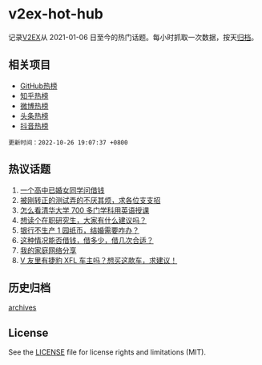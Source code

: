# v2ex-hot-hub

 记录[V2EX](https://www.v2ex.com/)从 2021-01-06 日至今的热门话题。每小时抓取一次数据，按天[归档](archives)。
 
 ## 相关项目

- [GitHub热榜](https://github.com/lonnyzhang423/github-hot-hub)
- [知乎热榜](https://github.com/lonnyzhang423/zhihu-hot-hub)
- [微博热榜](https://github.com/lonnyzhang423/weibo-hot-hub)
- [头条热榜](https://github.com/lonnyzhang423/toutiao-hot-hub)
- [抖音热榜](https://github.com/lonnyzhang423/douyin-hot-hub)


 `更新时间：2022-10-26 19:07:37 +0800`

## 热议话题

1. [一个高中已婚女同学问借钱](https://www.v2ex.com/t/889894)
1. [被刚转正的测试弄的不厌其烦，求各位支支招](https://www.v2ex.com/t/890025)
1. [怎么看清华大学 700 多门学科用英语授课](https://www.v2ex.com/t/889972)
1. [想读个在职研究生，大家有什么建议吗？](https://www.v2ex.com/t/889883)
1. [银行不生产 1 园纸币，结婚需要咋办？](https://www.v2ex.com/t/889981)
1. [这种情况能否借钱，借多少，借几次合适？](https://www.v2ex.com/t/889908)
1. [我的家庭网络分享](https://www.v2ex.com/t/889839)
1. [V 友里有捷豹 XFL 车主吗？想买这款车，求建议！](https://www.v2ex.com/t/889891)

## 历史归档

[archives](archives)

## License

See the [LICENSE](LICENSE) file for license rights and limitations (MIT).
